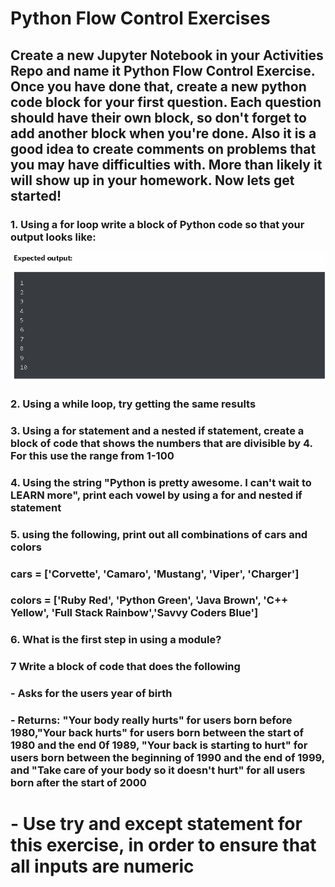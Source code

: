 # Python Flow Control Exercises


## Create a new Jupyter Notebook in your Activities Repo and name it Python Flow Control Exercise. Once you have done that, create a new python code block for your first question. Each question should have their own block, so don't forget to add another block when you're done. Also it is a good idea to create comments on problems that you may have difficulties with. More than likely it will show up in your homework. Now lets get started!

### 1. Using a for loop write a block of Python code so that your output looks like:
![Exercise 1](https://github.com/AdamRKlima/TA-Notes-and-Needed-Updates/blob/main/Images/IMG1FlowControl.png?raw=true)



### 2. Using a while loop, try getting the same results



### 3. Using a for statement and a nested if statement, create a block of code that shows the numbers that are divisible by 4. For this use the range from 1-100



### 4. Using the string "Python is pretty awesome. I can't wait to LEARN more", print each vowel by using a for and nested if statement



### 5. using the following, print out all combinations of cars and colors
### cars = ['Corvette', 'Camaro', 'Mustang', 'Viper', 'Charger']
### colors = ['Ruby Red', 'Python Green', 'Java Brown', 'C++ Yellow', 'Full Stack Rainbow','Savvy Coders Blue']



### 6. What is the first step in using a module?



### 7 Write a block of code that does the following
### - Asks for the users year of birth
### - Returns: "Your body really hurts" for users born before 1980,"Your back hurts" for users born between the start of 1980 and the end 0f 1989, "Your back is starting to hurt" for users born between the beginning of 1990 and the end of 1999, and "Take care of your body so it doesn't hurt" for all users born after the start of 2000
# - Use try and except statement for this exercise, in order to ensure that all inputs are numeric
